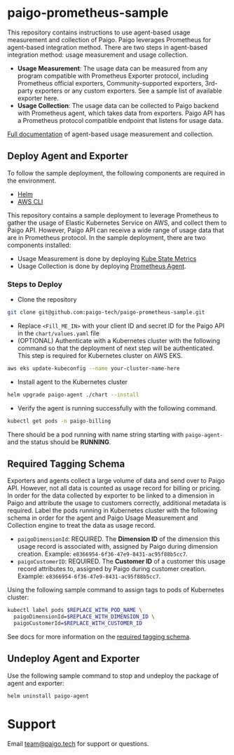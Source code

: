 # paigo-prometheus-sample

This repository contains instructions to use agent-based usage measurement and collection of Paigo. Paigo leverages Prometheus for agent-based integration method. There are two steps in agent-based integration method: usage measurement and usage collection.
- **Usage Measurement**: The usage data can be measured from any program compatible with Prometheus Exporter protocol, including Prometheus official exporters, Community-supported exporters, 3rd-party exporters or any custom exporters. See a sample list of available exporter here.
- **Usage Collection**: The usage data can be collected to Paigo backend with Prometheus agent, which takes data from exporters. Paigo API has a Prometheus protocol compatible endpoint that listens for usage data.

[Full documentation](https://docs.paigo.tech/measure-usage-and-collect-data/agent-based-method) of agent-based usage measurement and collection.

## Deploy Agent and Exporter

To follow the sample deployment, the following components are required in the environment.
- [Helm](https://helm.sh/docs/intro/install/)
- [AWS CLI](https://docs.aws.amazon.com/cli/latest/userguide/getting-started-install.html)

This repository contains a sample deployment to leverage Prometheus to gather the usage of Elastic Kubernetes Service on AWS, and collect them to Paigo API. However, Paigo API can receive a wide range of usage data that are in Prometheus protocol. In the sample deployment, there are two components installed:
- Usage Measurement is done by deploying [Kube State Metrics](https://github.com/kubernetes/kube-state-metrics)
- Usage Collection is done by deploying [Prometheus Agent](https://prometheus.io/docs/introduction/overview/).

### Steps to Deploy

- Clone the repository
 ``` sh
 git clone git@github.com:paigo-tech/paigo-prometheus-sample.git
 ````
- Replace `<Fill_ME_IN>` with your client ID and secret ID for the Paigo API in the `chart/values.yaml` file
- (OPTIONAL) Authenticate with a Kubernetes cluster with the following command so that the deployment of next step will be authenticated. This step is required for Kubernetes cluster on AWS EKS.
 ``` sh
 aws eks update-kubeconfig --name your-cluster-name-here
 ```
- Install agent to the Kubernetes cluster
 ``` sh
 helm upgrade paigo-agent ./chart --install
 ```
- Verify the agent is running successfully with the following command.
 ``` sh
 kubectl get pods -n paigo-billing
 ```
There should be a pod running with name string starting with `paigo-agent-` and the status should be **RUNNING**.

## Required Tagging Schema

Exporters and agents collect a large volume of data and send over to Paigo API. However, not all data is counted as usage record for billing or pricing. In order for the data collected by exporter to be linked to a dimension in Paigo and attribute the usage to customers correctly, additional metadata is required. Label the pods running in Kubernetes cluster with the following schema in order for the agent and Paigo Usage Measurement and Collection engine to treat the data as usage record.

- `paigoDimensionId`: REQUIRED. The **Dimension ID** of the dimension this usage record is associated with, assigned by Paigo during dimension creation. Example: `e8366954-6f36-47e9-8431-ac95f88b5cc7`.
- `paigoCustomerID`: REQUIRED. The **Customer ID** of a customer this usage record attributes to, assigned by Paigo during customer creation. Example: `e8366954-6f36-47e9-8431-ac95f88b5cc7`.

Using the following sample command to assign tags to pods of Kubernetes cluster:

```sh
kubectl label pods $REPLACE_WITH_POD_NAME \
  paigoDimensionId=$REPLACE_WITH_DIMENSION_ID \
  paigoCustomerId=$REPLACE_WITH_CUSTOMER_ID
```

 See docs for more information on the [required tagging schema](https://docs.paigo.tech/measure-usage-and-collect-data/agent-based-method#required-tagging-schema). 

## Undeploy Agent and Exporter

Use the following sample command to stop and undeploy the package of agent and exporter:

```sh
helm uninstall paigo-agent
```

# Support

Email [team@paigo.tech](mailto:team@paigo.tech) for support or questions.
